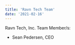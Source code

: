 ```yaml
---
title: 'Ravn Tech Team'
date: '2021-02-16'
---
```

Ravn Tech, Inc. Team Member/s:
- Sean Pedersen, CEO
